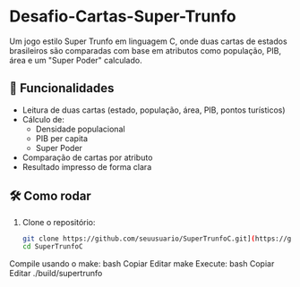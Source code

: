 # Desafio-Cartas-Super-Trunfo
Um jogo estilo Super Trunfo em linguagem C, onde duas cartas de estados brasileiros são comparadas com base em atributos como população, PIB, área e um "Super Poder" calculado.
## 🚀 Funcionalidades
- Leitura de duas cartas (estado, população, área, PIB, pontos turísticos)
- Cálculo de:
  - Densidade populacional
  - PIB per capita
  - Super Poder
- Comparação de cartas por atributo
- Resultado impresso de forma clara
## 🛠️ Como rodar
1. Clone o repositório:
   ```bash
   git clone https://github.com/seuusuario/SuperTrunfoC.git](https://github.com/slua0016/Desafio-Cartas-Super-Trunfo.git
   cd SuperTrunfoC
Compile usando o make:
bash
Copiar
Editar
make
Execute:
bash
Copiar
Editar
./build/supertrunfo
